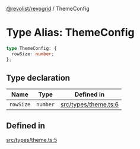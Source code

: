 [@revolist/revogrid](README.md) / ThemeConfig

# Type Alias: ThemeConfig

```ts
type ThemeConfig: {
  rowSize: number;
};
```

## Type declaration

| Name | Type | Defined in |
| ------ | ------ | ------ |
| `rowSize` | `number` | [src/types/theme.ts:6](https://github.com/revolist/revogrid/blob/08de4537b2052abd86ff4eb5461780401e3c4fcb/src/types/theme.ts#L6) |

## Defined in

[src/types/theme.ts:5](https://github.com/revolist/revogrid/blob/08de4537b2052abd86ff4eb5461780401e3c4fcb/src/types/theme.ts#L5)
